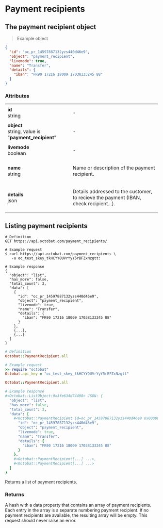 # Payment recipients
## The payment recipient object

> Example object

```json
{
  "id": "oc_pr_14597887132yzs440d46e9",
  "object": "payment_recipient",
  "livemode": true,
  "name": "Transfer",
  "details": {
    "iban": "FR90 17216 18009 17038133245 88"
  }
}
```

### Attributes
<table>
  <tbody>
    <tr class="first-row">
      <td class="attribute"><strong>id</strong><br/><span class="details">string</span></td>
      <td><p>-</p></td>
    </tr>
    <tr>
      <td class="attribute"><strong>object</strong><br/><span class="details">string, value is "<strong>payment_recipient</strong>"</span></td>
      <td><p>-</p></td>
    </tr>
    <tr>
      <td class="attribute"><strong>livemode</strong><br/><span class="details">boolean</span></td>
      <td><p>-</p></td>
    </tr>
    <tr>
      <td class="attribute"><strong>name</strong><br/><span class="details">string</span></td>
      <td><p>Name or description of the payment recipient.</p></td>
    </tr>
    <tr>
      <td class="attribute"><strong>details</strong><br/><span class="details">json</span></td>
      <td><p>Details addressed to the customer, to recieve the payment (IBAN, check recipient...).</p></td>
    </tr>
  </tbody>
</table>


## Listing payment recipients

```shell
# Definition
GET https://api.octobat.com/payment_recipients/

# Example request
$ curl https://api.octobat.com/payment_recipients \
   -u oc_test_skey_tkHCYYOUVrYyY5rBFZxNzgtt:

# Example response
{
  "object": "list",
  "has_more": false,
  "total_count": 3,
  "data": [
    {
      "id": "oc_pr_14597887132yzs440d46e9",
      "object": "payment_recipient",
      "livemode": true,
      "name": "Transfer",
      "details": {
        "iban": "FR90 17216 18009 17038133245 88"
      }
    },
    {...},
    {...}
  ]
}
```

```ruby
# Definition
Octobat::PaymentRecipient.all

# Example request
>> require "octobat"
Octobat.api_key = "oc_test_skey_tkHCYYOUVrYyY5rBFZxNzgtt"

Octobat::PaymentRecipient.all

# Example response
#<Octobat::ListObject:0x3fe634d74498> JSON: {
  "object": "list",
  "has_more": false,
  "total_count": 3,
  "data": [
    #<Octobat::PaymentRecipient id=oc_pr_14597887132yzs440d46e9 0x00000a> JSON: {
      "id": "oc_pr_14597887132yzs440d46e9",
      "object": "payment_recipient",
      "livemode": true,
      "name": "Transfer",
      "details": {
        "iban": "FR90 17216 18009 17038133245 88"
      }
    },
    #<Octobat::PaymentRecipient[...] ...>,
    #<Octobat::PaymentRecipient[...] ...>
  ]
}
```

Returns a list of payment recipients.

### Returns
A hash with a data property that contains an array of payment recipients. Each entry in the array is a separate numbering payment recipient. If no payment recipients are available, the resulting array will be empty. This request should never raise an error.
